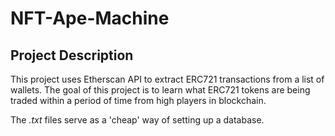 # NFT-Ape-Machine

## Project Description

This project uses Etherscan API to extract ERC721 transactions from a list of wallets. The goal of this project is to learn what ERC721 tokens are being traded within a period of time from high players in blockchain. 

The *.txt* files serve as a 'cheap' way of setting up a database.